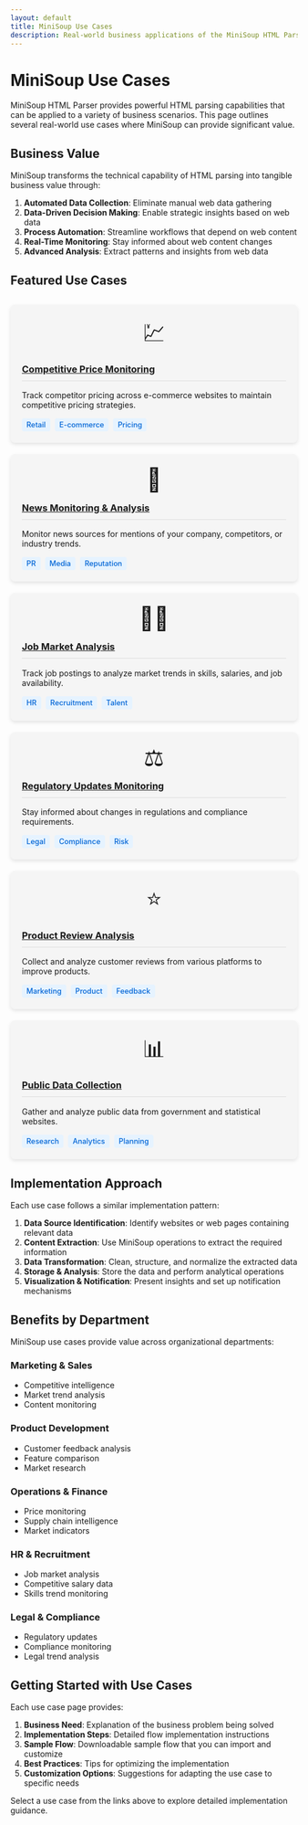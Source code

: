```yaml
---
layout: default
title: MiniSoup Use Cases
description: Real-world business applications of the MiniSoup HTML Parser
---
```


# MiniSoup Use Cases

MiniSoup HTML Parser provides powerful HTML parsing capabilities that can be applied to a variety of business scenarios. This page outlines several real-world use cases where MiniSoup can provide significant value.

## Business Value

MiniSoup transforms the technical capability of HTML parsing into tangible business value through:

1. **Automated Data Collection**: Eliminate manual web data gathering
2. **Data-Driven Decision Making**: Enable strategic insights based on web data
3. **Process Automation**: Streamline workflows that depend on web content
4. **Real-Time Monitoring**: Stay informed about web content changes
5. **Advanced Analysis**: Extract patterns and insights from web data

## Featured Use Cases

<div class="use-cases-grid">
  <div class="use-case-card">
    <div class="use-case-icon">💹</div>
    <h3><a href="price-monitoring">Competitive Price Monitoring</a></h3>
    <p>Track competitor pricing across e-commerce websites to maintain competitive pricing strategies.</p>
    <div class="tags">
      <span class="tag">Retail</span>
      <span class="tag">E-commerce</span>
      <span class="tag">Pricing</span>
    </div>
  </div>

  <div class="use-case-card">
    <div class="use-case-icon">📰</div>
    <h3><a href="news-extraction">News Monitoring & Analysis</a></h3>
    <p>Monitor news sources for mentions of your company, competitors, or industry trends.</p>
    <div class="tags">
      <span class="tag">PR</span>
      <span class="tag">Media</span>
      <span class="tag">Reputation</span>
    </div>
  </div>

  <div class="use-case-card">
    <div class="use-case-icon">👩‍💼</div>
    <h3><a href="job-analysis">Job Market Analysis</a></h3>
    <p>Track job postings to analyze market trends in skills, salaries, and job availability.</p>
    <div class="tags">
      <span class="tag">HR</span>
      <span class="tag">Recruitment</span>
      <span class="tag">Talent</span>
    </div>
  </div>

  <div class="use-case-card">
    <div class="use-case-icon">⚖️</div>
    <h3><a href="regulatory-monitoring">Regulatory Updates Monitoring</a></h3>
    <p>Stay informed about changes in regulations and compliance requirements.</p>
    <div class="tags">
      <span class="tag">Legal</span>
      <span class="tag">Compliance</span>
      <span class="tag">Risk</span>
    </div>
  </div>

  <div class="use-case-card">
    <div class="use-case-icon">⭐</div>
    <h3><a href="review-analysis">Product Review Analysis</a></h3>
    <p>Collect and analyze customer reviews from various platforms to improve products.</p>
    <div class="tags">
      <span class="tag">Marketing</span>
      <span class="tag">Product</span>
      <span class="tag">Feedback</span>
    </div>
  </div>

  <div class="use-case-card">
    <div class="use-case-icon">📊</div>
    <h3><a href="public-data">Public Data Collection</a></h3>
    <p>Gather and analyze public data from government and statistical websites.</p>
    <div class="tags">
      <span class="tag">Research</span>
      <span class="tag">Analytics</span>
      <span class="tag">Planning</span>
    </div>
  </div>
</div>

## Implementation Approach

Each use case follows a similar implementation pattern:

1. **Data Source Identification**: Identify websites or web pages containing relevant data
2. **Content Extraction**: Use MiniSoup operations to extract the required information
3. **Data Transformation**: Clean, structure, and normalize the extracted data
4. **Storage & Analysis**: Store the data and perform analytical operations
5. **Visualization & Notification**: Present insights and set up notification mechanisms

## Benefits by Department

MiniSoup use cases provide value across organizational departments:

### Marketing & Sales
- Competitive intelligence
- Market trend analysis
- Content monitoring

### Product Development
- Customer feedback analysis
- Feature comparison
- Market research

### Operations & Finance
- Price monitoring
- Supply chain intelligence
- Market indicators

### HR & Recruitment
- Job market analysis
- Competitive salary data
- Skills trend monitoring

### Legal & Compliance
- Regulatory updates
- Compliance monitoring
- Legal trend analysis

## Getting Started with Use Cases

Each use case page provides:

1. **Business Need**: Explanation of the business problem being solved
2. **Implementation Steps**: Detailed flow implementation instructions
3. **Sample Flow**: Downloadable sample flow that you can import and customize
4. **Best Practices**: Tips for optimizing the implementation
5. **Customization Options**: Suggestions for adapting the use case to specific needs

Select a use case from the links above to explore detailed implementation guidance.

<style>
.use-cases-grid {
  display: grid;
  grid-template-columns: repeat(auto-fill, minmax(300px, 1fr));
  gap: 20px;
  margin: 30px 0;
}

.use-case-card {
  background-color: #f5f5f5;
  border-radius: 8px;
  padding: 20px;
  box-shadow: 0 3px 6px rgba(0,0,0,0.1);
  transition: transform 0.2s, box-shadow 0.2s;
}

.use-case-card:hover {
  transform: translateY(-5px);
  box-shadow: 0 6px 12px rgba(0,0,0,0.15);
}

.use-case-icon {
  font-size: 2.5rem;
  margin-bottom: 15px;
  text-align: center;
}

.use-case-card h3 {
  margin-top: 0;
  border-bottom: 1px solid #ddd;
  padding-bottom: 10px;
}

.tags {
  display: flex;
  flex-wrap: wrap;
  gap: 8px;
  margin-top: 15px;
}

.tag {
  background-color: #e6f3ff;
  color: #0366d6;
  padding: 4px 8px;
  border-radius: 4px;
  font-size: 0.8rem;
  font-weight: 500;
}
